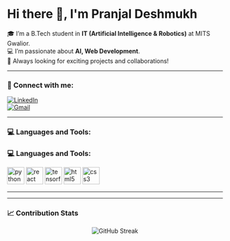 # Hi there 👋, I'm Pranjal Deshmukh

🎓 I’m a B.Tech student in **IT (Artificial Intelligence & Robotics)** at MITS Gwalior.  
💻 I’m passionate about **AI, Web Development**.  
🚀 Always looking for exciting projects and collaborations!  

---

### 💼 Connect with me:
[![LinkedIn](https://img.shields.io/badge/LinkedIn-0077B5?style=for-the-badge&logo=linkedin&logoColor=white)](https://www.linkedin.com/in/your-profile)   
[![Gmail](https://img.shields.io/badge/Gmail-D14836?style=for-the-badge&logo=gmail&logoColor=white)](mailto:youremail@gmail.com)

---

### 💻 Languages and Tools:
### 💻 Languages and Tools:
<p align="left"> 
  <img src="https://cdn.jsdelivr.net/gh/devicons/devicon/icons/python/python-original.svg" alt="python" width="40" height="40"/> 
  <img src="https://cdn.jsdelivr.net/gh/devicons/devicon/icons/react/react-original.svg" alt="react" width="40" height="40"/>  
  <img src="https://cdn.jsdelivr.net/gh/devicons/devicon/icons/tensorflow/tensorflow-original.svg" alt="tensorflow" width="40" height="40"/> 
  <img src="https://cdn.jsdelivr.net/gh/devicons/devicon/icons/html5/html5-original.svg" alt="html5" width="40" height="40"/> 
  <img src="https://cdn.jsdelivr.net/gh/devicons/devicon/icons/css3/css3-original.svg" alt="css3" width="40" height="40"/> 
</p>

---


---

### 📈 Contribution Stats
<p align="center">
  <img src="https://github-readme-streak-stats.herokuapp.com/?user=Pranjaldeshmukh3&theme=radical&hide_border=true" alt="GitHub Streak" />
</p>




